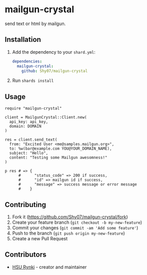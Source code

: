 # mailgun-crystal

send text or html by mailgun.

## Installation

1. Add the dependency to your `shard.yml`:

   ```yaml
   dependencies:
     mailgun-crystal:
       github: Shy07/mailgun-crystal
   ```

2. Run `shards install`

## Usage

```crystal
require "mailgun-crystal"

client = MailgunCrystal::Client.new(
  api_key: api_key,
  domain: DOMAIN
)

res = client.send_text(
  from: "Excited User <me@samples.mailgun.org>",
  to: %w(bar@example.com YOU@YOUR_DOMAIN_NAME),
  subject: "Hello",
  content: "Testing some Mailgun awesomness!"
)

p res # => {
      #      "status_code" => 200 if success,
      #      "id" => mailgun id if success,
      #      "message" => success message or error message
      #    }

```

## Contributing

1. Fork it (<https://github.com/Shy07/mailgun-crystal/fork>)
2. Create your feature branch (`git checkout -b my-new-feature`)
3. Commit your changes (`git commit -am 'Add some feature'`)
4. Push to the branch (`git push origin my-new-feature`)
5. Create a new Pull Request

## Contributors

- [HSU Rynki](https://github.com/Shy07) - creator and maintainer
